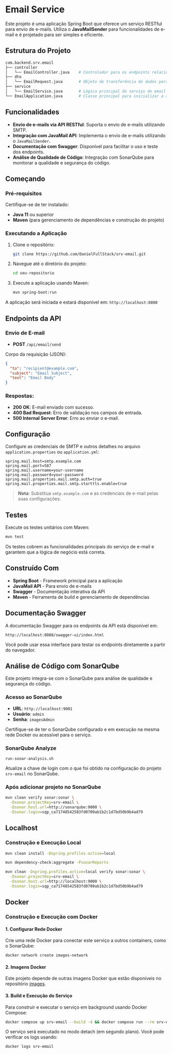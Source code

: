 # Email Service

Este projeto é uma aplicação Spring Boot que oferece um serviço RESTful para envio de e-mails. Utiliza o **JavaMailSender** para funcionalidades de e-mail e é projetado para ser simples e eficiente.

## Estrutura do Projeto

```bash
com.backend.srv.email
├── controller
│   └── EmailController.java    # Controlador para os endpoints relacionados ao envio de emails
├── dto
│   └── EmailRequest.java       # Objeto de transferência de dados para as requisições de envio de email
├── service
│   └── EmailService.java       # Lógica principal do serviço de email
└── EmailApplication.java       # Classe principal para inicializar a aplicação
```

## Funcionalidades

- **Envio de e-mails via API RESTful**: Suporta o envio de e-mails utilizando SMTP.
- **Integração com JavaMail API**: Implementa o envio de e-mails utilizando o `JavaMailSender`.
- **Documentação com Swagger**: Disponível para facilitar o uso e teste dos endpoints.
- **Análise de Qualidade de Código**: Integração com SonarQube para monitorar a qualidade e segurança do código.

## Começando

### Pré-requisitos

Certifique-se de ter instalado:

- **Java 11** ou superior
- **Maven** (para gerenciamento de dependências e construção do projeto)

### Executando a Aplicação

1. Clone o repositório:
   ```bash
   git clone https://github.com/DanielFullStack/srv-email.git
   ```
2. Navegue até o diretório do projeto:
   ```bash
   cd seu-repositorio
   ```
3. Execute a aplicação usando Maven:
   ```bash
   mvn spring-boot:run
   ```

A aplicação será iniciada e estará disponível em: `http://localhost:8080`

## Endpoints da API

### Envio de E-mail

- **POST** `/api/email/send`

Corpo da requisição (JSON):

```json
{
  "to": "recipient@example.com",
  "subject": "Email Subject",
  "text": "Email Body"
}
```

### Respostas:

- **200 OK**: E-mail enviado com sucesso.
- **400 Bad Request**: Erro de validação nos campos de entrada.
- **500 Internal Server Error**: Erro ao enviar o e-mail.

## Configuração

Configure as credenciais de SMTP e outros detalhes no arquivo `application.properties` ou `application.yml`:

```properties
spring.mail.host=smtp.example.com
spring.mail.port=587
spring.mail.username=your-username
spring.mail.password=your-password
spring.mail.properties.mail.smtp.auth=true
spring.mail.properties.mail.smtp.starttls.enable=true
```

> **Nota**: Substitua `smtp.example.com` e as credenciais de e-mail pelas suas configurações.

## Testes

Execute os testes unitários com Maven:

```bash
mvn test
```

Os testes cobrem as funcionalidades principais do serviço de e-mail e garantem que a lógica de negócio está correta.

## Construído Com

- **Spring Boot** - Framework principal para a aplicação
- **JavaMail API** - Para envio de e-mails
- **Swagger** - Documentação interativa da API
- **Maven** - Ferramenta de build e gerenciamento de dependências

## Documentação Swagger

A documentação Swagger para os endpoints da API está disponível em:

```
http://localhost:8080/swagger-ui/index.html
```

Você pode usar essa interface para testar os endpoints diretamente a partir do navegador.

## Análise de Código com SonarQube

Este projeto integra-se com o SonarQube para análise de qualidade e segurança do código.

### Acesso ao SonarQube

- **URL**: `http://localhost:9001`
- **Usuário**: `admin`
- **Senha**: `imagesAdmin`

Certifique-se de ter o SonarQube configurado e em execução na mesma rede Docker ou acessível para o serviço.

### SonarQube Analyze

`run-sonar-analysis.sh`

Atualize a chave de login com o que foi obtido na configuração do projeto `srv-email` no SonarQube.

### Após adicionar projeto no SonarQube

```bash
mvn clean verify sonar:sonar \
  -Dsonar.projectKey=srv-email \
  -Dsonar.host.url=http://sonarqube:9000 \
  -Dsonar.login=sqp_ca71748542583fd0709ab1b2c1d7bd50b9b4ad79
```

## Localhost

### Construção e Execução Local

```bash
mvn clean install -Dspring.profiles.active=local
```

```bash
mvn dependency-check:aggregate -PsonarReports
```

```bash
mvn clean -Dspring.profiles.active=local verify sonar:sonar \
  -Dsonar.projectKey=srv-email \
  -Dsonar.host.url=http://localhost:9000 \
  -Dsonar.login=sqp_ca71748542583fd0709ab1b2c1d7bd50b9b4ad79
```

## Docker

### Construção e Execução com Docker

#### 1. Configurar Rede Docker
Crie uma rede Docker para conectar este serviço a outros containers, como o SonarQube:

```bash
docker network create images-network
```

#### 2. Imagens Docker
Este projeto depende de outras imagens Docker que estão disponíveis no repositório [images](https://github.com/DanielFullStack/images).

#### 3. Build e Execução do Serviço

Para construir e executar o serviço em background usando Docker Compose:

```bash
docker compose up srv-email --build -d && docker compose run --rm srv-email_sonar-analysis
```

O serviço será executado no modo detach (em segundo plano). Você pode verificar os logs usando:

```bash
docker logs srv-email
```